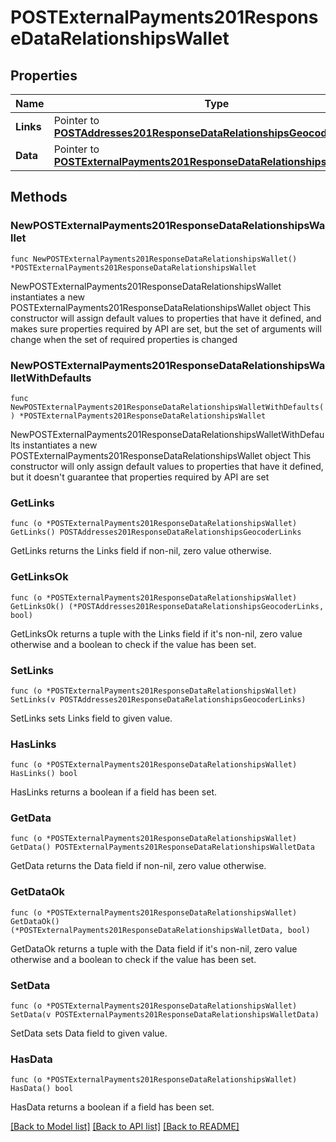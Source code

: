 # POSTExternalPayments201ResponseDataRelationshipsWallet

## Properties

Name | Type | Description | Notes
------------ | ------------- | ------------- | -------------
**Links** | Pointer to [**POSTAddresses201ResponseDataRelationshipsGeocoderLinks**](POSTAddresses201ResponseDataRelationshipsGeocoderLinks.md) |  | [optional] 
**Data** | Pointer to [**POSTExternalPayments201ResponseDataRelationshipsWalletData**](POSTExternalPayments201ResponseDataRelationshipsWalletData.md) |  | [optional] 

## Methods

### NewPOSTExternalPayments201ResponseDataRelationshipsWallet

`func NewPOSTExternalPayments201ResponseDataRelationshipsWallet() *POSTExternalPayments201ResponseDataRelationshipsWallet`

NewPOSTExternalPayments201ResponseDataRelationshipsWallet instantiates a new POSTExternalPayments201ResponseDataRelationshipsWallet object
This constructor will assign default values to properties that have it defined,
and makes sure properties required by API are set, but the set of arguments
will change when the set of required properties is changed

### NewPOSTExternalPayments201ResponseDataRelationshipsWalletWithDefaults

`func NewPOSTExternalPayments201ResponseDataRelationshipsWalletWithDefaults() *POSTExternalPayments201ResponseDataRelationshipsWallet`

NewPOSTExternalPayments201ResponseDataRelationshipsWalletWithDefaults instantiates a new POSTExternalPayments201ResponseDataRelationshipsWallet object
This constructor will only assign default values to properties that have it defined,
but it doesn't guarantee that properties required by API are set

### GetLinks

`func (o *POSTExternalPayments201ResponseDataRelationshipsWallet) GetLinks() POSTAddresses201ResponseDataRelationshipsGeocoderLinks`

GetLinks returns the Links field if non-nil, zero value otherwise.

### GetLinksOk

`func (o *POSTExternalPayments201ResponseDataRelationshipsWallet) GetLinksOk() (*POSTAddresses201ResponseDataRelationshipsGeocoderLinks, bool)`

GetLinksOk returns a tuple with the Links field if it's non-nil, zero value otherwise
and a boolean to check if the value has been set.

### SetLinks

`func (o *POSTExternalPayments201ResponseDataRelationshipsWallet) SetLinks(v POSTAddresses201ResponseDataRelationshipsGeocoderLinks)`

SetLinks sets Links field to given value.

### HasLinks

`func (o *POSTExternalPayments201ResponseDataRelationshipsWallet) HasLinks() bool`

HasLinks returns a boolean if a field has been set.

### GetData

`func (o *POSTExternalPayments201ResponseDataRelationshipsWallet) GetData() POSTExternalPayments201ResponseDataRelationshipsWalletData`

GetData returns the Data field if non-nil, zero value otherwise.

### GetDataOk

`func (o *POSTExternalPayments201ResponseDataRelationshipsWallet) GetDataOk() (*POSTExternalPayments201ResponseDataRelationshipsWalletData, bool)`

GetDataOk returns a tuple with the Data field if it's non-nil, zero value otherwise
and a boolean to check if the value has been set.

### SetData

`func (o *POSTExternalPayments201ResponseDataRelationshipsWallet) SetData(v POSTExternalPayments201ResponseDataRelationshipsWalletData)`

SetData sets Data field to given value.

### HasData

`func (o *POSTExternalPayments201ResponseDataRelationshipsWallet) HasData() bool`

HasData returns a boolean if a field has been set.


[[Back to Model list]](../README.md#documentation-for-models) [[Back to API list]](../README.md#documentation-for-api-endpoints) [[Back to README]](../README.md)


